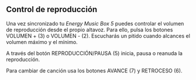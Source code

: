## Control de reproducción

Una vez sincronizado tu *Energy Music Box 5* puedes controlar el volumen de reproducción desde el propio altavoz. Para ello, pulsa los botones VOLUMEN + (3) o VOLUMEN - (2). Escucharás un pitido cuando alcances el volumen máximo y el mínimo.

A través del botón REPRODUCCIÓN/PAUSA (5) inicia, pausa o reanuda la reproducción.

Para cambiar de canción usa los botones AVANCE (7) y RETROCESO (6).
